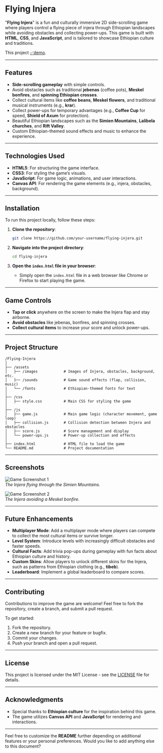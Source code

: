# Flying Injera

"**Flying Injera**" is a fun and culturally immersive 2D side-scrolling game where players control a flying piece of injera through Ethiopian landscapes while avoiding obstacles and collecting power-ups. This game is built with **HTML**, **CSS**, and **JavaScript**, and is tailored to showcase Ethiopian culture and traditions.

This project  [✅demo](https://aastu-group-4.github.io/floppy-bird/). 

---

## Features

- **Side-scrolling gameplay** with simple controls.
- Avoid obstacles such as traditional **jebenas** (coffee pots), **Meskel bonfires**, and **spinning Ethiopian crosses**.
- Collect cultural items like **coffee beans**, **Meskel flowers**, and traditional musical instruments (e.g., **krar**).
- Collect power-ups for temporary advantages (e.g., **Coffee Cup** for speed, **Shield of Axum** for protection).
- Beautiful Ethiopian landscapes such as the **Simien Mountains**, **Lalibela churches**, and **Rift Valley**.
- Custom Ethiopian-themed sound effects and music to enhance the experience.

---

## Technologies Used

- **HTML5**: For structuring the game interface.
- **CSS3**: For styling the game’s visuals.
- **JavaScript**: For game logic, animations, and user interactions.
- **Canvas API**: For rendering the game elements (e.g., injera, obstacles, background).

---

## Installation

To run this project locally, follow these steps:

1. **Clone the repository**:
   ```bash
   git clone https://github.com/your-username/flying-injera.git
   ```

2. **Navigate into the project directory**:
   ```bash
   cd flying-injera
   ```

3. **Open the `index.html` file in your browser**:
   - Simply open the `index.html` file in a web browser like Chrome or Firefox to start playing the game.

---

## Game Controls

- **Tap or click** anywhere on the screen to make the Injera flap and stay airborne.
- **Avoid obstacles** like jebenas, bonfires, and spinning crosses.
- **Collect cultural items** to increase your score and unlock power-ups.

---

## Project Structure

```plaintext
/Flying-Injera
│
├── /assets
│   ├── /images            # Images of Injera, obstacles, background, etc.
│   ├── /sounds            # Game sound effects (flap, collision, music)
│   └── /fonts             # Ethiopian-themed fonts for text
│
├── /css
│   ├── style.css          # Main CSS for styling the game
│
├── /js
│   ├── game.js            # Main game logic (character movement, game loop)
│   ├── collision.js       # Collision detection between Injera and obstacles
│   ├── score.js           # Score management and display
│   └── power-ups.js       # Power-up collection and effects
│
├── index.html             # HTML file to load the game
└── README.md              # Project documentation
```

---

## Screenshots

![Game Screenshot 1](assets/images/screenshot1.png)  
_The Injera flying through the Simien Mountains._

![Game Screenshot 2](assets/images/screenshot2.png)  
_The Injera avoiding a Meskel bonfire._

---

## Future Enhancements

- **Multiplayer Mode**: Add a multiplayer mode where players can compete to collect the most cultural items or survive longer.
- **Level System**: Introduce levels with increasingly difficult obstacles and faster speeds.
- **Cultural Facts**: Add trivia pop-ups during gameplay with fun facts about Ethiopian culture and history.
- **Custom Skins**: Allow players to unlock different skins for the Injera, such as patterns from Ethiopian clothing (e.g., **tibeb**).
- **Leaderboard**: Implement a global leaderboard to compare scores.

---

## Contributing

Contributions to improve the game are welcome! Feel free to fork the repository, create a branch, and submit a pull request.

To get started:

1. Fork the repository.
2. Create a new branch for your feature or bugfix.
3. Commit your changes.
4. Push your branch and open a pull request.

---

## License

This project is licensed under the MIT License - see the [LICENSE](LICENSE) file for details.

---

## Acknowledgments

- Special thanks to **Ethiopian culture** for the inspiration behind this game.
- The game utilizes **Canvas API** and **JavaScript** for rendering and interactions.

---

Feel free to customize the **README** further depending on additional features or your personal preferences. Would you like to add anything else to this document?